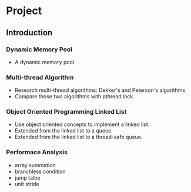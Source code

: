 # Project

## Introduction


### Dynamic Memory Pool
 - A dynamic memory pool

### Multi-thread Algorithm
 - Research multi-thread algorithms: Dekker's and Peterson's algorithms
 - Compare those two algorithms with pthread lock.

### Object Oriented Programming Linked List
 - Use object oriented concepts to implement a linked list.
 - Extended from the linked list to a queue.
 - Extended from the linked list to a thread-safe queue.

### Performace Analysis
 - array summation
 - branchless condition
 - jump talbe
 - unit stride
